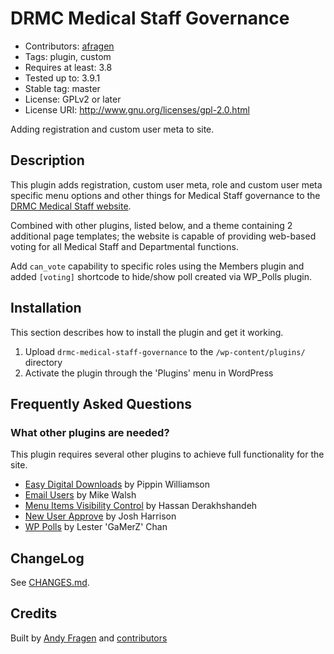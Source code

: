 # DRMC Medical Staff Governance
* Contributors: [afragen](https://github.com/afragen)
* Tags: plugin, custom
* Requires at least: 3.8
* Tested up to: 3.9.1
* Stable tag: master
* License: GPLv2 or later
* License URI: http://www.gnu.org/licenses/gpl-2.0.html

Adding registration and custom user meta to site. 

## Description

This plugin adds registration, custom user meta, role and custom user meta specific menu options and other things for Medical Staff governance to the [DRMC Medical Staff website](http://drmcmedstaff.org).

Combined with other plugins, listed below, and a theme containing 2 additional page templates; the website is capable of providing web-based voting for all Medical Staff and Departmental functions.

Add `can_vote` capability to specific roles using the Members plugin and added `[voting]` shortcode to hide/show poll created via WP_Polls plugin.

## Installation

This section describes how to install the plugin and get it working.

1. Upload `drmc-medical-staff-governance` to the `/wp-content/plugins/` directory
1. Activate the plugin through the 'Plugins' menu in WordPress

## Frequently Asked Questions

### What other plugins are needed?

This plugin requires several other plugins to achieve full functionality for the site.

* [Easy Digital Downloads](http://easydigitaldownloads.com/) by Pippin Williamson
* [Email Users](http://wordpress.org/extend/plugins/email-users/) by Mike Walsh
* [Menu Items Visibility Control](https://wordpress.org/plugins/menu-items-visibility-control/) by Hassan Derakhshandeh
* [New User Approve](http://www.picklewagon.com/wordpress/new-user-approve/) by Josh Harrison
* [WP Polls](http://lesterchan.net/portfolio/programming/php/) by Lester 'GaMerZ' Chan

## ChangeLog

See [CHANGES.md](CHANGES.md).

## Credits

Built by [Andy Fragen](https://github.com/afragen) and [contributors](https://github.com/afragen/drmc-medical-staff-governance/graphs/contributors)

